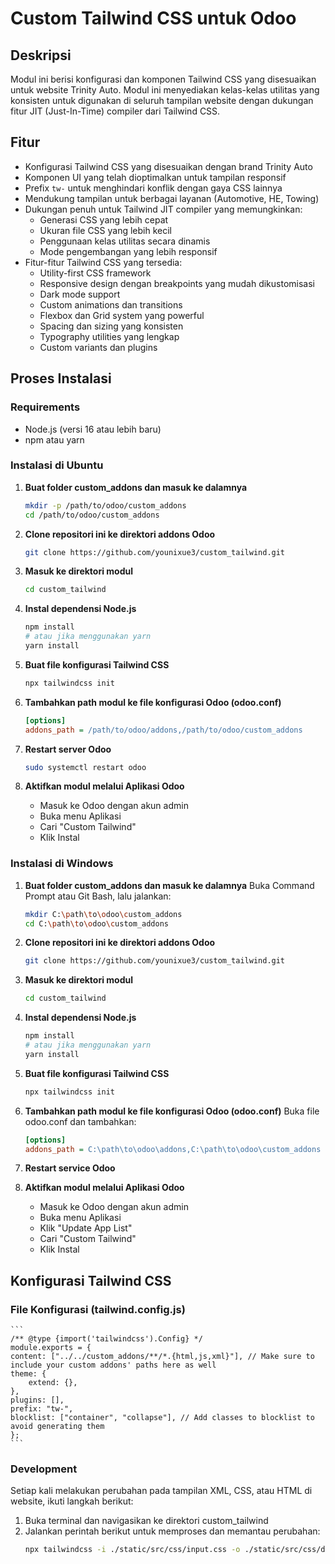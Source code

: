 # Custom Tailwind CSS untuk Odoo

## Deskripsi
Modul ini berisi konfigurasi dan komponen Tailwind CSS yang disesuaikan untuk website Trinity Auto. Modul ini menyediakan kelas-kelas utilitas yang konsisten untuk digunakan di seluruh tampilan website dengan dukungan fitur JIT (Just-In-Time) compiler dari Tailwind CSS.

## Fitur
- Konfigurasi Tailwind CSS yang disesuaikan dengan brand Trinity Auto
- Komponen UI yang telah dioptimalkan untuk tampilan responsif
- Prefix `tw-` untuk menghindari konflik dengan gaya CSS lainnya
- Mendukung tampilan untuk berbagai layanan (Automotive, HE, Towing)
- Dukungan penuh untuk Tailwind JIT compiler yang memungkinkan:
  - Generasi CSS yang lebih cepat
  - Ukuran file CSS yang lebih kecil
  - Penggunaan kelas utilitas secara dinamis
  - Mode pengembangan yang lebih responsif
- Fitur-fitur Tailwind CSS yang tersedia:
  - Utility-first CSS framework
  - Responsive design dengan breakpoints yang mudah dikustomisasi
  - Dark mode support
  - Custom animations dan transitions
  - Flexbox dan Grid system yang powerful
  - Spacing dan sizing yang konsisten
  - Typography utilities yang lengkap
  - Custom variants dan plugins

## Proses Instalasi

### Requirements
- Node.js (versi 16 atau lebih baru)
- npm atau yarn

### Instalasi di Ubuntu

1. **Buat folder custom_addons dan masuk ke dalamnya**
   ```bash
   mkdir -p /path/to/odoo/custom_addons
   cd /path/to/odoo/custom_addons
   ```

2. **Clone repositori ini ke direktori addons Odoo**
   ```bash
   git clone https://github.com/younixue3/custom_tailwind.git
   ```

3. **Masuk ke direktori modul**
   ```bash
   cd custom_tailwind
   ```

4. **Instal dependensi Node.js**
   ```bash
   npm install
   # atau jika menggunakan yarn
   yarn install
   ```

5. **Buat file konfigurasi Tailwind CSS**
   ```bash
   npx tailwindcss init
   ```

6. **Tambahkan path modul ke file konfigurasi Odoo (odoo.conf)**
   ```ini
   [options]
   addons_path = /path/to/odoo/addons,/path/to/odoo/custom_addons
   ```

7. **Restart server Odoo**
   ```bash
   sudo systemctl restart odoo
   ```

8. **Aktifkan modul melalui Aplikasi Odoo**
   - Masuk ke Odoo dengan akun admin
   - Buka menu Aplikasi
   - Cari "Custom Tailwind"
   - Klik Instal

### Instalasi di Windows

1. **Buat folder custom_addons dan masuk ke dalamnya**
   Buka Command Prompt atau Git Bash, lalu jalankan:
   ```bash
   mkdir C:\path\to\odoo\custom_addons
   cd C:\path\to\odoo\custom_addons
   ```

2. **Clone repositori ini ke direktori addons Odoo**
   ```bash
   git clone https://github.com/younixue3/custom_tailwind.git
   ```

3. **Masuk ke direktori modul**
   ```bash
   cd custom_tailwind
   ```

4. **Instal dependensi Node.js**
   ```bash
   npm install
   # atau jika menggunakan yarn
   yarn install
   ```

5. **Buat file konfigurasi Tailwind CSS**
   ```bash
   npx tailwindcss init
   ```

6. **Tambahkan path modul ke file konfigurasi Odoo (odoo.conf)**
   Buka file odoo.conf dan tambahkan:
   ```ini
   [options]
   addons_path = C:\path\to\odoo\addons,C:\path\to\odoo\custom_addons
   ```

7. **Restart service Odoo**

8. **Aktifkan modul melalui Aplikasi Odoo**
   - Masuk ke Odoo dengan akun admin
   - Buka menu Aplikasi
   - Klik "Update App List"
   - Cari "Custom Tailwind"
   - Klik Instal

## Konfigurasi Tailwind CSS

### File Konfigurasi (tailwind.config.js)

    ```
    /** @type {import('tailwindcss').Config} */
    module.exports = {
    content: ["../../custom_addons/**/*.{html,js,xml}"], // Make sure to include your custom addons' paths here as well
    theme: {
        extend: {},
    },
    plugins: [],
    prefix: "tw-",
    blocklist: ["container", "collapse"], // Add classes to blocklist to avoid generating them
    };
    ```

### Development
Setiap kali melakukan perubahan pada tampilan XML, CSS, atau HTML di website, ikuti langkah berikut:

1. Buka terminal dan navigasikan ke direktori custom_tailwind
2. Jalankan perintah berikut untuk memproses dan memantau perubahan:
    ```bash
    npx tailwindcss -i ./static/src/css/input.css -o ./static/src/css/dist/output.css --watch
    ```